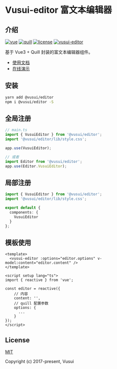 # Vusui-editor 富文本编辑器

## 介绍

[![vue](https://img.shields.io/badge/vue-3.2.37-brightgreen.svg)](https://cn.vuejs.org/)
[![quill](https://img.shields.io/badge/quill-1.3.7-brightgreen.svg)](https://quilljs.com/)
[![license](https://img.shields.io/github/license/mashape/apistatus.svg)](https://github.com/vusui/vusui-admin-template/blob/main/LICENSE)
[![vusui-editor](https://img.shields.io/github/stars/vusui/vusui-editor.svg?style=social&label=Stars)](https://github.com/vusui/vusui-editor)

基于 Vue3 + Quill 封装的富文本编辑器组件。

- [使用文档](https://www.vusuil.com/editor)
- [在线演示](https://www.vusui.com/editor/guide/demo.html)

## 安装

```bash
yarn add @vusui/editor
npm i @vusui/editor -S
```

## 全局注册

```ts
// main.ts
import { VusuiEditor } from '@vusui/editor';
import '@vusui/editor/lib/style.css';

app.use(VusuiEditor);

// 或者
import Editor from '@vusui/editor';
app.use(Editor.VusuiEditor);
```

## 局部注册

```ts
import { VusuiEditor } from '@vusui/editor';
import '@vusui/editor/lib/style.css';

export default {
  components: {
    VusuiEditor
  }
};
```

## 模板使用

```vue
<template>
  <vusui-editor :options="editor.options" v-model:content="editor.content" />
</template>

<script setup lang="ts">
import { reactive } from 'vue';

const editor = reactive({
    // 内容
    content: '',
    // quill 配置参数
    options: {
      ...
    }
});
</script>
```

## License

[MIT](http://opensource.org/licenses/MIT)

Copyright (c) 2017-present, Vusui
